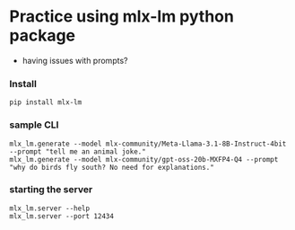 # Practice using mlx-lm python package
- having issues with prompts?

### Install
```
pip install mlx-lm
```

### sample CLI
```
mlx_lm.generate --model mlx-community/Meta-Llama-3.1-8B-Instruct-4bit --prompt "tell me an animal joke."
mlx_lm.generate --model mlx-community/gpt-oss-20b-MXFP4-Q4 --prompt "why do birds fly south? No need for explanations."
```

### starting the server
```
mlx_lm.server --help
mlx_lm.server --port 12434
```
